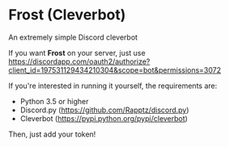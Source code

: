 # Frost (Cleverbot)
An extremely simple Discord cleverbot

If you want **Frost** on your server, just use https://discordapp.com/oauth2/authorize?client_id=197531129434210304&scope=bot&permissions=3072

If you're interested in running it yourself, the requirements are:

* Python 3.5 or higher
* Discord.py (https://github.com/Rapptz/discord.py)
* Cleverbot (https://pypi.python.org/pypi/cleverbot)

Then, just add your token!

